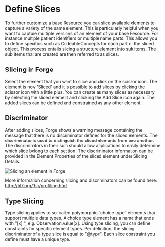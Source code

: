 # Define Slices

To further customize a base Resource you can slice available elements to
capture a variety of the same element. This is particularly helpful when
you want to capture multiple versions of an element of your base
Resource. For instance multiple patient identifiers or multiple name
parts. This allows you to define specifics such as CodeableConcepts for
each part of the sliced object. This process entails slicing a structure
element into sub items. The sub items that are created are then referred
to as slices. 

## Slicing in Forge

Select the element that you want to slice and click on the scissor icon.
The element is now 'Sliced' and it is possible to add slices by clicking
the scissor icon with a little plus. You can create as many slices as
necessary by selecting the sliced element and clicking the Add Slice
icon again. The added slices can be defined and constrained as any other
element. 

## Discriminator

After adding slices, Forge shows a warning message containing the
message that there is no discriminator defined for the sliced elements.
The discriminator is used to distinguish the sliced elements from one
another. The discriminators in their sum should allow applications to
easily determine which slice belong to each section. The discriminator
information can be provided in the Element Properties of the sliced
element under Slicing Details.

![Slicing an element in Forge](../images/Slicing01.jpg)

More information concerning slicing and discriminators can be found
here: <http://hl7.org/fhir/profiling.html>. 

## Type Slicing

Type slicing applies to so-called polymorphic "choice type" elements that support
multiple data types. A choice type element has a name that ends with
"\[x\] ", e.g. Observation.value\[x\]. Using type slicing, you can
define constraints for specific element types. Per definition, the
slicing discriminator of a type slice is equal to "\@type". Each slice
constraint you define must have a unique type.

